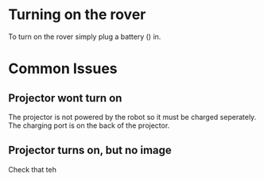 # Turning on the rover

To turn on the rover simply plug a battery () in.

# Common Issues

## Projector wont turn on

The projector is not powered by the robot so it must be charged seperately. The charging port is on the back of the projector.

## Projector turns on, but no image

Check that teh
